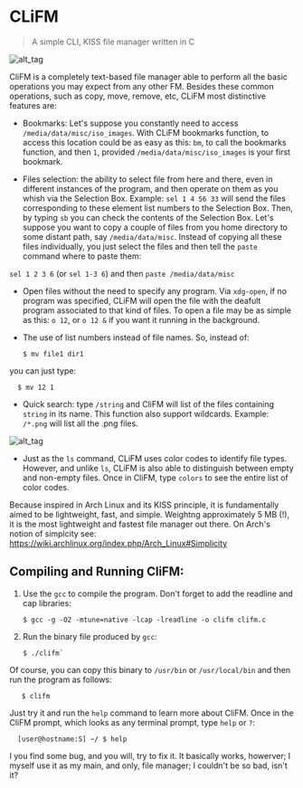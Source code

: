 # CLiFM
> A simple CLI, KISS file manager written in C

![alt_tag](https://github.com/leo-arch/clifm/blob/master/images/clifm.png)

CliFM is a completely text-based file manager able to perform all the basic operations you may expect from any other FM. Besides these common operations, such as copy, move, remove, etc, CLiFM most distinctive features are:

* Bookmarks: Let's suppose you constantly need to access `/media/data/misc/iso_images`. With CLiFM bookmarks function, to access this location could be as easy as this: `bm`, to call the bookmarks function, and then `1`, provided `/media/data/misc/iso_images` is your first bookmark. 

* Files selection: the ability to select file from here and there, even in different instances of the program, and then operate on them as you whish via the Selection Box. Example: `sel 1 4 56 33` will send the files corresponding to these element list numbers to the Selection Box. Then, by typing `sb` you can check the contents of the Selection Box. Let's suppose you want to copy a couple of files from you home directory to some distant path, say `/media/data/misc`. Instead of copying all these files
 individually, you just select the files and then tell the `paste` command where to paste them:
 
`sel 1 2 3 6` (or `sel 1-3 6`) and then `paste /media/data/misc`
 
 * Open files without the need to specify any program. Via `xdg-open`, if no program was specified, CLiFM will open the file with the deafult program associated to that kind of files. To open a file may be as simple as this: `o 12`, or `o 12 &` if you want it
running in the background.
* The use of list numbers instead of file names. So, instead of:

      $ mv file1 dir1

you can just type:

      $ mv 12 1 

* Quick search: type `/string` and CliFM will list of the files containing `string` in its name. This function also support wildcards. Example: `/*.png` will list all the .png files.

![alt_tag](https://github.com/leo-arch/clifm/blob/master/images/quick_search.png)

* Just as the `ls` command, CLiFM uses color codes to identify file types. However, and unlike `ls`, CLiFM is also able to distinguish between empty and non-empty files. Once in CliFM, type `colors` to see the entire list of color codes.

Because inspired in Arch Linux and its KISS principle, it is fundamentally aimed to be lightweight, fast, and simple. Weightng approximately 5 MB (!), it is the most lightweight and fastest file manager out there. 
On Arch's notion of simplcity see: https://wiki.archlinux.org/index.php/Arch_Linux#Simplicity

## Compiling and Running CliFM:

1. Use the `gcc` to compile the program. Don't forget to add the readline and cap libraries: 

       $ gcc -g -O2 -mtune=native -lcap -lreadline -o clifm clifm.c

2. Run the binary file produced by `gcc`:

       $ ./clifm`

Of course, you can copy this binary to `/usr/bin` or `/usr/local/bin` and then run the program as follows:

       $ clifm

Just try it and run the `help` command to learn more about CliFM. Once in the CliFM prompt, which looks as any terminal prompt, type `help` or `?`:

      [user@hostname:S] ~/ $ help

I you find some bug, and you will, try to fix it. It basically works, howerver; I myself use it as my main, and only, file manager;
I couldn't be so bad, isn't it?
